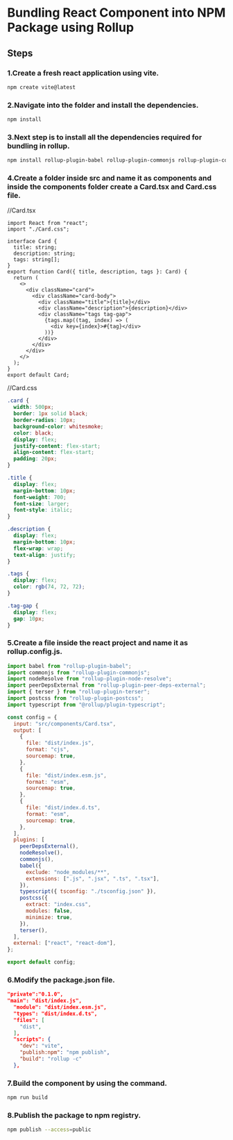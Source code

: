 # Bundling React Component into NPM Package using Rollup

## Steps

### 1.Create a fresh react application using vite.

```bash
npm create vite@latest
```

### 2.Navigate into the folder and install the dependencies.

```bash
npm install
```

### 3.Next step is to install all the dependencies required for bundling in rollup.

```bash
npm install rollup-plugin-babel rollup-plugin-commonjs rollup-plugin-copy rollup-plugin-node-resolve rollup-plugin-peer-deps-external rollup-plugin-terser rollup-plugin-postcss @rollup/plugin-typescript rollup-plugin-typescript
```

### 4.Create a folder inside src and name it as components and inside the components folder create a Card.tsx and Card.css file.

//Card.tsx

```tsx
import React from "react";
import "./Card.css";

interface Card {
  title: string;
  description: string;
  tags: string[];
}
export function Card({ title, description, tags }: Card) {
  return (
    <>
      <div className="card">
        <div className="card-body">
          <div className="title">{title}</div>
          <div className="description">{description}</div>
          <div className="tags tag-gap">
            {tags.map((tag, index) => (
              <div key={index}>#{tag}</div>
            ))}
          </div>
        </div>
      </div>
    </>
  );
}
export default Card;
```

//Card.css

```css
.card {
  width: 500px;
  border: 1px solid black;
  border-radius: 10px;
  background-color: whitesmoke;
  color: black;
  display: flex;
  justify-content: flex-start;
  align-content: flex-start;
  padding: 20px;
}

.title {
  display: flex;
  margin-bottom: 10px;
  font-weight: 700;
  font-size: larger;
  font-style: italic;
}

.description {
  display: flex;
  margin-bottom: 10px;
  flex-wrap: wrap;
  text-align: justify;
}

.tags {
  display: flex;
  color: rgb(74, 72, 72);
}

.tag-gap {
  display: flex;
  gap: 10px;
}
```

### 5.Create a file inside the react project and name it as rollup.config.js.

```js
import babel from "rollup-plugin-babel";
import commonjs from "rollup-plugin-commonjs";
import nodeResolve from "rollup-plugin-node-resolve";
import peerDepsExternal from "rollup-plugin-peer-deps-external";
import { terser } from "rollup-plugin-terser";
import postcss from "rollup-plugin-postcss";
import typescript from "@rollup/plugin-typescript";

const config = {
  input: "src/components/Card.tsx",
  output: [
    {
      file: "dist/index.js",
      format: "cjs",
      sourcemap: true,
    },
    {
      file: "dist/index.esm.js",
      format: "esm",
      sourcemap: true,
    },
    {
      file: "dist/index.d.ts",
      format: "esm",
      sourcemap: true,
    },
  ],
  plugins: [
    peerDepsExternal(),
    nodeResolve(),
    commonjs(),
    babel({
      exclude: "node_modules/**",
      extensions: [".js", ".jsx", ".ts", ".tsx"],
    }),
    typescript({ tsconfig: "./tsconfig.json" }),
    postcss({
      extract: "index.css",
      modules: false,
      minimize: true,
    }),
    terser(),
  ],
  external: ["react", "react-dom"],
};

export default config;
```

### 6.Modify the package.json file.

```json
"private":"0.1.0",
"main": "dist/index.js",
  "module": "dist/index.esm.js",
  "types": "dist/index.d.ts",
  "files": [
    "dist",
  ],
  "scripts": {
    "dev": "vite",
    "publish:npm": "npm publish",
    "build": "rollup -c"
  },
```

### 7.Build the component by using the command.

```bash
npm run build
```

### 8.Publish the package to npm registry.

```bash
npm publish --access=public
```

